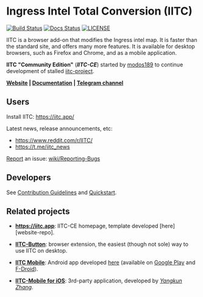 Ingress Intel Total Conversion (IITC)
=====================================

<!-- [START badges] -->
[![Build Status](https://github.com/IITC-CE/ingress-intel-total-conversion/actions/workflows/build.yml/badge.svg)](https://github.com/IITC-CE/ingress-intel-total-conversion/actions/workflows/build.yml)
[![Docs Status](https://readthedocs.org/projects/iitc-ce/badge/?version=latest)](https://readthedocs.org/projects/iitc-ce/)
[![LICENSE](https://img.shields.io/badge/license-ISC-blue.svg)](LICENSE)
<!-- [END badges] -->

IITC is a browser add-on that modifies the Ingress intel map.
It is faster than the standard site, and offers many more features.
It is available for desktop browsers, such as Firefox and Chrome, and as a mobile application.

**IITC "Community Edition"** (**_IITC-CE_**) started by [modos189](https://github.com/modos189) to continue development of stalled [iitc-project](https://github.com/iitc-project/ingress-intel-total-conversion).

**[Website](https://iitc.app/) | [Documentation](https://iitc-ce.rtfd.io/) | [Telegram channel](https://t.me/iitc_news)**


## Users

Install IITC: https://iitc.app/

Latest news, release announcements, etc:
- https://www.reddit.com/r/IITC/
- https://t.me/iitc_news

[Report](https://github.com/IITC-CE/ingress-intel-total-conversion/issues/new) an issue: [wiki/Reporting-Bugs](https://github.com/IITC-CE/ingress-intel-total-conversion/wiki/Reporting-Bugs)


## Developers

See [Contribution Guidelines](https://github.com/IITC-CE/ingress-intel-total-conversion/wiki/CONTRIBUTING.md)
and [Quickstart](https://github.com/IITC-CE/ingress-intel-total-conversion/wiki/HACKING.md#quickstart).


## Related projects

- **https://iitc.app**: IITC-CE homepage, template developed [here][website-repo].

- **[IITC-Button]**: browser extension, the easiest (though not sole) way to use IITC on desktop.

- **[IITC Mobile]**: Android app developed [here](https://github.com/IITC-CE/ingress-intel-total-conversion/tree/master/mobile) (available on [Google Play](https://play.google.com/store/apps/details?id=org.exarhteam.iitc_mobile) and [F-Droid](https://f-droid.org/packages/org.exarhteam.iitc_mobile/)).

- **[IITC-Mobile for iOS]**: 3rd-party application, developed by [_Yangkun Zhang_](https://github.com/HubertZhang).

[iitc.app]: https://github.com/IITC-CE/website
[IITC-Button]: https://github.com/IITC-CE/IITC-Button
[IITC Mobile]: https://github.com/IITC-CE/ingress-intel-total-conversion/wiki/IITC-Mobile-(Android-app)
[IITC-Mobile for iOS]: https://github.com/HubertZhang/IITC-Mobile
